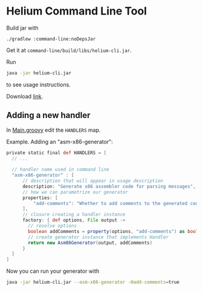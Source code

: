 Helium Command Line Tool
========================

Build jar with
```
./gradlew :command-line:noDepsJar
```

Get it at `command-line/build/libs/helium-cli.jar`.

Run
```bash
java -jar helium-cli.jar
```
to see usage instructions.

Download [link](TODO).

Adding a new handler
--------------------

In [Main.groovy](src/main/groovy/com/stanfy/helium/cli/Main.groovy) edit the `HANDLERS` map.

Example. Adding an "asm-x86-generator":
```groovy
private static final def HANDLERS = [
  // ...
  
  // handler name used in command line
  "asm-x86-generator" : [
      // description that will appear in usage description
      description: "Generate x86 assembler code for parsing messages",
      // how we can parametrize our generator
      properties: [
          "add-comments": "Whether to add comments to the generated code. Optional."
      ],
      // closure creating a handler instance
      factory: { def options, File output ->
        // resolve options
        boolean addComments = property(options, "add-comments") as boolean
        // create generator instance that implements Handler
        return new Asm86Generator(output, addComments)
      }
  ]
]
```

Now you can run your generator with 
```bash
java -jar helium-cli.jar --asm-x86-generator -Hadd-comments=true
```
